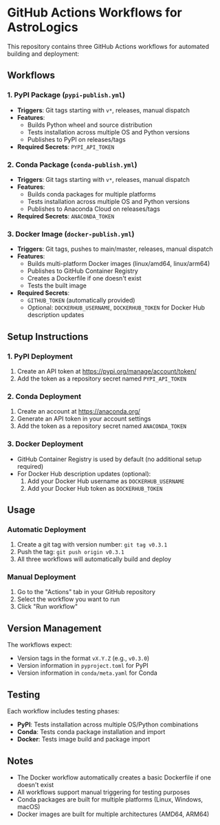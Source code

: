 # GitHub Actions Workflows for AstroLogics

This repository contains three GitHub Actions workflows for automated building and deployment:

## Workflows

### 1. PyPI Package (`pypi-publish.yml`)
- **Triggers**: Git tags starting with `v*`, releases, manual dispatch
- **Features**:
  - Builds Python wheel and source distribution
  - Tests installation across multiple OS and Python versions
  - Publishes to PyPI on releases/tags
- **Required Secrets**: `PYPI_API_TOKEN`

### 2. Conda Package (`conda-publish.yml`)
- **Triggers**: Git tags starting with `v*`, releases, manual dispatch
- **Features**:
  - Builds conda packages for multiple platforms
  - Tests installation across multiple OS and Python versions
  - Publishes to Anaconda Cloud on releases/tags
- **Required Secrets**: `ANACONDA_TOKEN`

### 3. Docker Image (`docker-publish.yml`)
- **Triggers**: Git tags, pushes to main/master, releases, manual dispatch
- **Features**:
  - Builds multi-platform Docker images (linux/amd64, linux/arm64)
  - Publishes to GitHub Container Registry
  - Creates a Dockerfile if one doesn't exist
  - Tests the built image
- **Required Secrets**: 
  - `GITHUB_TOKEN` (automatically provided)
  - Optional: `DOCKERHUB_USERNAME`, `DOCKERHUB_TOKEN` for Docker Hub description updates

## Setup Instructions

### 1. PyPI Deployment
1. Create an API token at https://pypi.org/manage/account/token/
2. Add the token as a repository secret named `PYPI_API_TOKEN`

### 2. Conda Deployment
1. Create an account at https://anaconda.org/
2. Generate an API token in your account settings
3. Add the token as a repository secret named `ANACONDA_TOKEN`

### 3. Docker Deployment
- GitHub Container Registry is used by default (no additional setup required)
- For Docker Hub description updates (optional):
  1. Add your Docker Hub username as `DOCKERHUB_USERNAME`
  2. Add your Docker Hub token as `DOCKERHUB_TOKEN`

## Usage

### Automatic Deployment
1. Create a git tag with version number: `git tag v0.3.1`
2. Push the tag: `git push origin v0.3.1`
3. All three workflows will automatically build and deploy

### Manual Deployment
1. Go to the "Actions" tab in your GitHub repository
2. Select the workflow you want to run
3. Click "Run workflow"

## Version Management

The workflows expect:
- Version tags in the format `vX.Y.Z` (e.g., `v0.3.0`)
- Version information in `pyproject.toml` for PyPI
- Version information in `conda/meta.yaml` for Conda

## Testing

Each workflow includes testing phases:
- **PyPI**: Tests installation across multiple OS/Python combinations
- **Conda**: Tests conda package installation and import
- **Docker**: Tests image build and package import

## Notes

- The Docker workflow automatically creates a basic Dockerfile if one doesn't exist
- All workflows support manual triggering for testing purposes
- Conda packages are built for multiple platforms (Linux, Windows, macOS)
- Docker images are built for multiple architectures (AMD64, ARM64)
